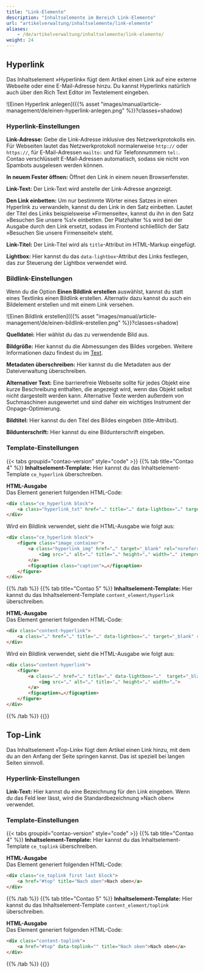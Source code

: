 ```yaml
---
title: "Link-Elemente"
description: "Inhaltselemente im Bereich Link-Elemente"
url: "artikelverwaltung/inhaltselemente/link-elemente"
aliases:
    - /de/artikelverwaltung/inhaltselemente/link-elemente/
weight: 24
---
```



## Hyperlink

Das Inhaltselement »Hyperlink« fügt dem Artikel einen Link auf eine externe Webseite oder eine E-Mail-Adresse hinzu. Du 
kannst Hyperlinks natürlich auch über den Rich Text Editor im Textelement eingeben.

![Einen Hyperlink anlegen]({{% asset "images/manual/article-management/de/einen-hyperlink-anlegen.png" %}}?classes=shadow)


### Hyperlink-Einstellungen

**Link-Adresse:** Gebe die Link-Adresse inklusive des Netzwerkprotokolls ein. Für Webseiten lautet das 
Netzwerkprotokoll normalerweise `http://` oder `https://`, für E-Mail-Adressen `mailto:` und für Telefonnummern `tel:`. 
Contao verschlüsselt E-Mail-Adressen automatisch, sodass sie nicht von Spambots ausgelesen werden können.

**In neuem Fester öffnen:** Öffnet den Link in einem neuen Browserfenster. 

**Link-Text:** Der Link-Text wird anstelle der Link-Adresse angezeigt.

**Den Link einbetten:** Um nur bestimmte Wörter eines Satzes in einen Hyperlink zu verwandeln, kannst du den Link in 
den Satz einbetten. Lautet der Titel des Links beispielsweise »Firmenseite«, kannst du ihn in den Satz »Besuchen Sie 
unsere %s!« einbetten. Der Platzhalter %s wird bei der Ausgabe durch den Link ersetzt, sodass im Frontend schließlich 
der Satz »Besuchen Sie unsere Firmenseite!« steht.

**Link-Titel:** Der Link-Titel wird als `title`-Attribut im HTML-Markup eingefügt.

**Lightbox:** Hier kannst du das `data-lightbox`-Attribut des Links festlegen, das zur Steuerung der Lightbox verwendet wird.


### Bildlink-Einstellungen

Wenn du die Option **Einen Bildlink erstellen** auswählst, kannst du statt eines Textlinks einen Bildlink erstellen. 
Alternativ dazu kannst du auch ein Bildelement erstellen und mit einem Link versehen.

![Einen Bildlink erstellen]({{% asset "images/manual/article-management/de/einen-bildlink-erstellen.png" %}}?classes=shadow)

**Quelldatei:** Hier wählst du das zu verwendende Bild aus.

**Bildgröße:** Hier kannst du die Abmessungen des Bildes vorgeben. Weitere Informationen dazu findest du im 
[Text](/de/artikelverwaltung/inhaltselemente/text-elemente/#bildeinstellungen).

**Metadaten überschreiben:** Hier kannst du die Metadaten aus der Dateiverwaltung überschreiben.

**Alternativer Text:** Eine barrierefreie Webseite sollte für jedes Objekt eine kurze Beschreibung enthalten, die 
angezeigt wird, wenn das Objekt selbst nicht dargestellt werden kann. Alternative Texte werden außerdem von 
Suchmaschinen ausgewertet und sind daher ein wichtiges Instrument der Onpage-Optimierung.

**Bildtitel:** Hier kannst du den Titel des Bildes eingeben (title-Attribut).

**Bildunterschrift:** Hier kannst du eine Bildunterschrift eingeben.


### Template-Einstellungen

{{< tabs groupid="contao-version" style="code" >}}
{{% tab title="Contao 4" %}}
**Inhaltselement-Template:** Hier kannst du das Inhaltselement-Template `ce_hyperlink` überschreiben.

**HTML-Ausgabe**  
Das Element generiert folgenden HTML-Code:

```html
<div class="ce_hyperlink block">
    <a class="hyperlink_txt" href="…" title="…" data-lightbox="…" target="_blank" rel="noreferrer noopener">…</a> …
</div>
```

Wird ein Bildlink verwendet, sieht die HTML-Ausgabe wie folgt aus:

```html
<div class="ce_hyperlink block">
    <figure class="image_container">
        <a class="hyperlink_img" href="…" target="_blank" rel="noreferrer noopener">
            <img src="…" alt="…" title="…" height="…" width="…" itemprop="image">
        </a>
        <figcaption class="caption">…</figcaption>
    </figure>
</div>
```
{{% /tab %}}
{{% tab title="Contao 5" %}}
**Inhaltselement-Template:** Hier kannst du das Inhaltselement-Template `content_element/hyperlink` überschreiben.

**HTML-Ausgabe**  
Das Element generiert folgenden HTML-Code:

```html
<div class="content-hyperlink">
    <a class="…" href="…" title="…" data-lightbox="…" target="_blank" rel="noreferrer noopener">…</a> …
</div>
```

Wird ein Bildlink verwendet, sieht die HTML-Ausgabe wie folgt aus:

```html
<div class="content-hyperlink">
    <figure>
        <a class="…" href="…" title="…" data-lightbox="…"  target="_blank" rel="noreferrer noopener">
            <img src="…" alt="…" title="…" height="…" width="…">
        </a>
        <figcaption>…</figcaption>
    </figure>
</div>
```
{{% /tab %}}
{{</tabs>}}


## Top-Link

Das Inhaltselement »Top-Link« fügt dem Artikel einen Link hinzu, mit dem du an den Anfang der Seite springen kannst. 
Das ist speziell bei langen Seiten sinnvoll.


### Hyperlink-Einstellungen

**Link-Text:** Hier kannst du eine Bezeichnung für den Link eingeben. Wenn du das Feld leer lässt, wird die 
Standardbezeichnung »Nach oben« verwendet.


### Template-Einstellungen

{{< tabs groupid="contao-version" style="code" >}}
{{% tab title="Contao 4" %}}
**Inhaltselement-Template:** Hier kannst du das Inhaltselement-Template `ce_toplink` überschreiben.

**HTML-Ausgabe**  
Das Element generiert folgenden HTML-Code:

```html
<div class="ce_toplink first last block">
    <a href="#top" title="Nach oben">Nach oben</a>
</div>
```
{{% /tab %}}
{{% tab title="Contao 5" %}}
**Inhaltselement-Template:** Hier kannst du das Inhaltselement-Template `content_element/toplink` überschreiben.

**HTML-Ausgabe**  
Das Element generiert folgenden HTML-Code:

```html
<div class="content-toplink">
    <a href="#top" data-toplink="" title="Nach oben">Nach oben</a>
</div>
```
{{% /tab %}}
{{</tabs>}}